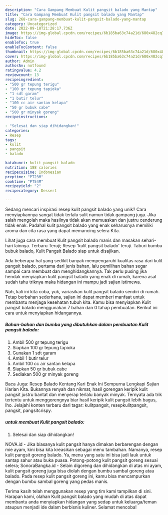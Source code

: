 ```yaml
---
description: "Cara Gampang Membuat Kulit pangsit balado yang Mantap"
title: "Cara Gampang Membuat Kulit pangsit balado yang Mantap"
slug: 268-cara-gampang-membuat-kulit-pangsit-balado-yang-mantap
category: Uncategorized
date: 2022-09-18T21:28:17.736Z
image: https://img-global.cpcdn.com/recipes/6b185ba63c74a21d/680x482cq70/kulit-pangsit-balado-foto-resep-utama.jpg
hideToc: false
enableToc: true
enableTocContent: false
thumbnail: https://img-global.cpcdn.com/recipes/6b185ba63c74a21d/680x482cq70/kulit-pangsit-balado-foto-resep-utama.jpg
cover: https://img-global.cpcdn.com/recipes/6b185ba63c74a21d/680x482cq70/kulit-pangsit-balado-foto-resep-utama.jpg
author: Admin
authorAv: notfound
ratingvalue: 4.2
reviewcount: 13
recipeingredient:
- "500 gr tepung terigu"
- "100 gr tepung tapioka"
- "1 sdt garam"
- "1 butir telur"
- "100 cc air santan kelapa"
- "50 gr bubuk cabe"
- "500 gr minyak goreng"
recipeinstructions:

- "Selesai dan siap dihidangkan!"
categories:
- Resep
tags:
- kulit
- pangsit
- balado

katakunci: kulit pangsit balado 
nutrition: 188 calories
recipecuisine: Indonesian
preptime: "PT23M"
cooktime: "PT54M"
recipeyield: "2"
recipecategory: Dessert

---
```





Sedang mencari inspirasi resep kulit pangsit balado yang unik? Cara menyiapkannya sangat tidak terlalu sulit namun tidak gampang juga. Jika salah mengolah maka hasilnya tidak akan memuaskan dan justru cenderung tidak enak. Padahal kulit pangsit balado yang enak seharusnya memiliki aroma dan cita rasa yang dapat memancing selera Kita.





Lihat juga cara membuat Kulit pangsit balado manis dan masakan sehari-hari lainnya. Terbaru Teruji; Resep &#39;kulit pangsit balado&#39; teruji. Taburi bumbu bubuk balado, Kulit Pangsit Balado siap untuk disajikan.

Ada beberapa hal yang sedikit banyak mempengaruhi kualitas rasa dari kulit pangsit balado, pertama dari jenis bahan, lalu pemilihan bahan segar sampai cara membuat dan menghidangkannya. Tak perlu pusing jika hendak menyiapkan kulit pangsit balado yang enak di rumah, karena asal sudah tahu triknya maka hidangan ini mampu jadi sajian istimewa.






Nah, kali ini kita coba, yuk, variasikan kulit pangsit balado sendiri di rumah. Tetap berbahan sederhana, sajian ini dapat memberi manfaat untuk membantu menjaga kesehatan tubuh kita. Kamu bisa menyiapkan Kulit pangsit balado menggunakan 7 bahan dan 0 tahap pembuatan. Berikut ini cara untuk menyiapkan hidangannya.

<!--inarticleads1-->

##### Bahan-bahan dan bumbu yang dibutuhkan dalam pembuatan Kulit pangsit balado:

1. Ambil 500 gr tepung terigu
1. Siapkan 100 gr tepung tapioka
1. Gunakan 1 sdt garam
1. Ambil 1 butir telur
1. Ambil 100 cc air santan kelapa
1. Siapkan 50 gr bubuk cabe
1. Sediakan 500 gr minyak goreng


Baca Juga: Resep Balado Kentang Kari Enak Ini Sempurna Lengkapi Sajian Harian Kita. Bukannya renyah dan nikmat, hasil gorengan keripik kulit pangsit justru bantat dan menyerap terlalu banyak minyak. Ternyata ada trik tertentu untuk menggorengnya biar hasil keripik kulit pangsit lebih bagus, lho. Jelajahi konten terbaru dari tagar: kulitpangsit, resepkulitpangsit, pangsit, pangsitcrispy. 

<!--inarticleads2-->

#####  untuk membuat Kulit pangsit balado:


1. Selesai dan siap dihidangkan!

NOVA.id - Jika biasanya kulit pangsit hanya dimakan berbarengan dengan mie ayam, kini bisa kita kreasikan sebagai menu tambahan. Namanya, resep kulit pangsit goreng balado. Ya, menu yang satu ini bisa jadi lauk untuk santap sahur atau buka puasa. Potong-potong kulit pangsit goreng sesuai selera; SonoraBangka.id - Selain digoreng dan dihidangkan di atas mi ayam, kulit pangsit goreng juga bisa diolah dengan bumbu sambal goreng atau balado. Pada resep kulit pangsit goreng ini, kamu bisa mencampurkan dengan bumbu sambal goreng yang pedas manis. 

Terima kasih telah menggunakan resep yang tim kami tampilkan di sini. Harapan kami, olahan Kulit pangsit balado yang mudah di atas dapat membantu anda menyiapkan hidangan yang sedap untuk keluarga/teman ataupun menjadi ide dalam berbisnis kuliner. Selamat mencoba!

